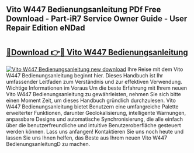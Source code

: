 ## Vito W447 Bedienungsanleitung PDf Free Download - Part-iR7 Service Owner Guide - User Repair Edition eNDad

# <h2><a href="http://df1rkgr.blite.top/?on=Vito+W447+Bedienungsanleitung">🔗Download 👉🔴 Vito W447 Bedienungsanleitung</a></h2>

[![Vito W447 Bedienungsanleitung new download](https://i.imgur.com/lujVjoI.png)](http://df1rkgr.blite.top/?on=Vito+W447+Bedienungsanleitung)
Ihre Reise mit dem Vito W447 Bedienungsanleitung beginnt hier. Dieses Handbuch ist Ihr umfassender Leitfaden zum Verständnis und zur effektiven Verwendung. Wichtige Informationen im Voraus Um die beste Erfahrung mit Ihrem neuen Vito W447 Bedienungsanleitung zu gewährleisten, nehmen Sie sich bitte einen Moment Zeit, um dieses Handbuch gründlich durchzulesen. Vito W447 Bedienungsanleitung bietet Benutzern eine umfangreiche Palette erweiterter Funktionen, darunter Geolokalisierung, intelligente Warnungen, anpassbare Designs und automatische Synchronisierung, die alle einfach über die benutzerfreundliche und intuitive Benutzeroberfläche gesteuert werden können. Lass uns anfangen! Kontaktieren Sie uns noch heute und lassen Sie uns Ihnen helfen, das Beste aus Ihrem neuen Vito W447 BedienungsanleitungD zu machen.
